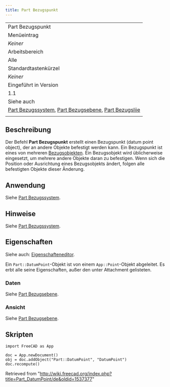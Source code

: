 ```yaml
---
title: Part Bezugspunkt
---
```

|  |
| --- |
| Part Bezugspunkt |
| Menüeintrag |
| *Keiner* |
| Arbeitsbereich |
| Alle |
| Standardtastenkürzel |
| *Keiner* |
| Eingeführt in Version |
| 1.1 |
| Siehe auch |
| [Part Bezugssystem](/Part_CoordinateSystem/de "Part CoordinateSystem/de"), [Part Bezugsebene](/Part_DatumPlane/de "Part DatumPlane/de"), [Part Bezugsliie](/Part_DatumLine/de "Part DatumLine/de") |
|  |

## Beschreibung

Der Befehl **Part Bezugspunkt** erstellt einen Bezugspunkt (datum point object), der an andere Objekte befestigt werden kann. Ein Bezugspunkt ist eines von mehreren [Bezugsobjekten](/Std_Base#Part_Datums/de "Std Base"). Ein Bezugsobjekt wird üblicherweise eingesetzt, um mehrere andere Objekte daran zu befestigen. Wenn sich die Position oder Ausrichtung eines Bezugsobjekts ändert, folgen alle befestigten Objekte dieser Änderung.

## Anwendung

Siehe [Part Bezugssystem](/Part_CoordinateSystem/de#Anwendung "Part CoordinateSystem/de").

## Hinweise

Siehe [Part Bezugssystem](/Part_CoordinateSystem/de#Hinweise "Part CoordinateSystem/de").

## Eigenschaften

Siehe auch: [Eigenschafteneditor](/Property_editor/de "Property editor/de").

Ein `Part::DatumPoint`-Objekt ist von einem `App::Point`-Objekt abgeleitet. Es erbt alle seine Eigenschaften, außer den unter Attachment gelisteten.

### Daten

Siehe [Part Bezugsebene](/Part_DatumPlane/de#Daten "Part DatumPlane/de").

### Ansicht

Siehe [Part Bezugsebene](/Part_DatumPlane/de#Ansicht "Part DatumPlane/de").

## Skripten

```
import FreeCAD as App

doc = App.newDocument()
obj = doc.addObject("Part::DatumPoint", "DatumPoint")
doc.recompute()

```

Retrieved from "<http://wiki.freecad.org/index.php?title=Part_DatumPoint/de&oldid=1537377>"